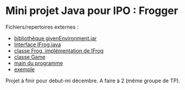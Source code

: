 # Mini projet Java pour IPO : __Frogger__

Fichiers/repertoires externes :
- [bibliothèque givenEnvironment.jar](givenEnvironment.jar)
- [Interface IFrog.java](src/gameCommons/IFrog.java)
- [classe Frog, implémentation de IFrog](../Frogger/src/frog/Frog.java)
- [classe Game](src/gameCommons/Game.java)
- [main du programme](src/gameCommons/Main.java)
- [exemple](FroggerExample.jar)

Projet à finir pour debut-mi décembre. A faire à 2 (même groupe de TP).

